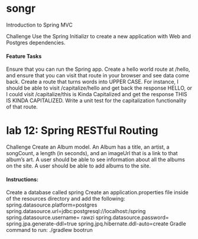 # songr

Introduction to Spring MVC

Challenge
Use the Spring Initializr to create a new application with Web and Postgres dependencies.
#### Feature Tasks
Ensure that you can run the Spring app.
Create a hello world route at /hello, and ensure that you can visit that route in your browser and see data come back.
Create a route that turns words into UPPER CASE. For instance, I should be able to visit /capitalize/hello and get back the response HELLO, or I could visit /capitalize/this is Kinda Capitalized and get the response THIS IS KINDA CAPITALIZED.
Write a unit test for the capitalization functionality of that route.


# lab 12: Spring RESTful Routing
Challenge
Create an Album model.
An Album has a title, an artist, a songCount, a length (in seconds), and an imageUrl that is a link to that album’s art.
A user should be able to see information about all the albums on the site.
A user should be able to add albums to the site.
#### Instructions:
Create a database called spring
Create an application.properties file inside of the resources directory and add the following:
spring.datasource.platform=postgres
spring.datasource.url=jdbc:postgresql://localhost:/spring
spring.datasource.username= rawzi
spring.datasource.password=
spring.jpa.generate-ddl=true 
spring.jpq.hibernate.ddl-auto=create
Gradle command to run: ./gradlew bootrun
